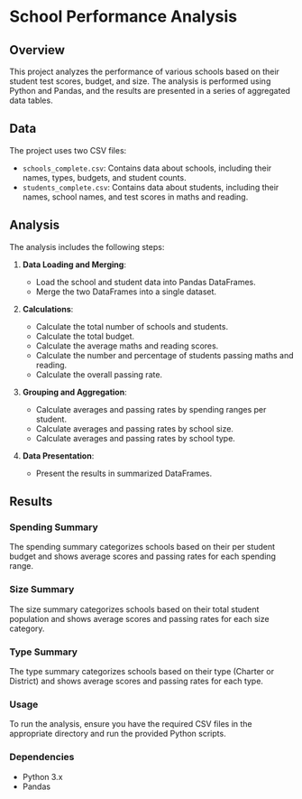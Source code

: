 # School Performance Analysis

## Overview
This project analyzes the performance of various schools based on their student test scores, budget, and size. The analysis is performed using Python and Pandas, and the results are presented in a series of aggregated data tables.

## Data
The project uses two CSV files:
- `schools_complete.csv`: Contains data about schools, including their names, types, budgets, and student counts.
- `students_complete.csv`: Contains data about students, including their names, school names, and test scores in maths and reading.

## Analysis
The analysis includes the following steps:

1. **Data Loading and Merging**:
    - Load the school and student data into Pandas DataFrames.
    - Merge the two DataFrames into a single dataset.

2. **Calculations**:
    - Calculate the total number of schools and students.
    - Calculate the total budget.
    - Calculate the average maths and reading scores.
    - Calculate the number and percentage of students passing maths and reading.
    - Calculate the overall passing rate.

3. **Grouping and Aggregation**:
    - Calculate averages and passing rates by spending ranges per student.
    - Calculate averages and passing rates by school size.
    - Calculate averages and passing rates by school type.

4. **Data Presentation**:
    - Present the results in summarized DataFrames.

## Results
### Spending Summary
The spending summary categorizes schools based on their per student budget and shows average scores and passing rates for each spending range.

### Size Summary
The size summary categorizes schools based on their total student population and shows average scores and passing rates for each size category.

### Type Summary
The type summary categorizes schools based on their type (Charter or District) and shows average scores and passing rates for each type.

### Usage
To run the analysis, ensure you have the required CSV files in the appropriate directory and run the provided Python scripts.

### Dependencies
  - Python 3.x
  - Pandas
